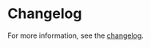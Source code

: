 # Changelog

For more information, see the [changelog](https://redsun-acquisition.github.io/redsun/main/changelog/).
